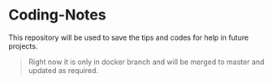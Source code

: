 # Coding-Notes
This repository will be used to save the tips and codes for help in future projects.


> Right now it is only in docker branch and will be merged to master and updated as required.
